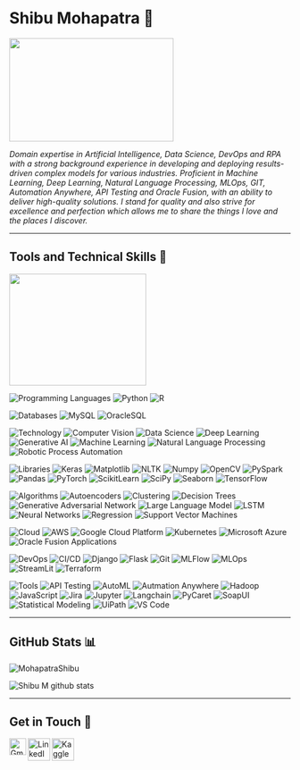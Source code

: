 # Shibu Mohapatra 👋

<img src="https://user-images.githubusercontent.com/69073543/89121725-07178980-d4df-11ea-9fb5-597f3725e5c3.png" width="294" height="185">

*Domain expertise in Artificial Intelligence, Data Science, DevOps and RPA with a strong background experience in developing and deploying results-driven complex models for various industries. Proficient in Machine Learning, Deep Learning, Natural Language Processing, MLOps, GIT, Automation Anywhere, API Testing and Oracle Fusion, with an ability to deliver high-quality solutions. I stand for quality and also strive for excellence and perfection which allows me to share the things I love and the places I discover.*
<hr>

## Tools and Technical Skills 🧰

<img src="https://user-images.githubusercontent.com/69073543/89121983-421abc80-d4e1-11ea-95f5-04d9589e0c24.png" width="245" height="200">

![Programming Languages](https://img.shields.io/badge/Languages-:-informational?style=flat&logoColor=white&color=informational)
![Python](https://img.shields.io/badge/Python-informational?style=flat&logo=Python&logoColor=white&color=informational) 
![R](https://img.shields.io/badge/R-informational?style=flat&logo=R&logoColor=white&color=informational) 

![Databases](https://img.shields.io/badge/Databases-:-informational?style=flat&logoColor=white&color=informational)
![MySQL](https://img.shields.io/badge/MySQL-informational?style=flat&logo=mysql&logoColor=white&color=informational)
![OracleSQL](https://img.shields.io/badge/OracleSQL-informational?style=flat&logo=oracle&logoColor=white&color=informational)

![Technology](https://img.shields.io/badge/Technology-:-informational?style=flat&logoColor=white&color=informational)
![Computer Vision](https://img.shields.io/badge/Computer_Vision-informational?style=flat&logo=opencv&logoColor=white&color=informational)
![Data Science](https://img.shields.io/badge/Data_Science-informational?style=flat&logo=pandas&logoColor=white&color=informational)
![Deep Learning](https://img.shields.io/badge/Deep_Learning-informational?style=flat&logo=keras&logoColor=white&color=informational)
![Generative AI](https://img.shields.io/badge/Generative_AI-informational?style=flat&logo=openai&logoColor=white&color=informational)
![Machine Learning](https://img.shields.io/badge/Machine_Learning-informational?style=flat&logo=tensorflow&logoColor=white&color=informational)
![Natural Language Processing](https://img.shields.io/badge/Natural_Language_Processing-informational?style=flat&logo=scipy&logoColor=white&color=informational)
![Robotic Process Automation](https://img.shields.io/badge/Robotic_Process_Automation-informational?style=flat&logo=python&logoColor=white&color=informational)

![Libraries](https://img.shields.io/badge/Libraries-:-informational?style=flat&logoColor=white&color=informational)
![Keras](https://img.shields.io/badge/Keras-informational?style=flat&logo=keras&logoColor=white&color=informational)
![Matplotlib](https://img.shields.io/badge/Matplotlib-informational?style=flat&logo=python&logoColor=white&color=informational)
![NLTK](https://img.shields.io/badge/NLTK-informational?style=flat&logo=python&logoColor=white&color=informational)
![Numpy](https://img.shields.io/badge/Numpy-informational?style=flat&logo=numpy&logoColor=white&color=informational)
![OpenCV](https://img.shields.io/badge/OpenCV-informational?style=flat&logo=opencv&logoColor=white&color=informational)
![PySpark](https://img.shields.io/badge/PySpark-informational?style=flat&logo=apachespark&logoColor=white&color=informational)
![Pandas](https://img.shields.io/badge/Pandas-informational?style=flat&logo=pandas&logoColor=white&color=informational)
![PyTorch](https://img.shields.io/badge/PyTorch-informational?style=flat&logo=pytorch&logoColor=white&color=informational)
![ScikitLearn](https://img.shields.io/badge/ScikitLearn-informational?style=flat&logo=scikitlearn&logoColor=white&color=informational)
![SciPy](https://img.shields.io/badge/SciPy-informational?style=flat&logo=scipy&logoColor=white&color=informational)
![Seaborn](https://img.shields.io/badge/Seaborn-informational?style=flat&logo=python&logoColor=white&color=informational)
![TensorFlow](https://img.shields.io/badge/TensorFlow-informational?style=flat&logo=tensorFlow&logoColor=white&color=informational)

![Algorithms](https://img.shields.io/badge/Algorithms-:-informational?style=flat&logoColor=white&color=informational)
![Autoencoders](https://img.shields.io/badge/Autoencoders-informational?style=flat&logo=keras&logoColor=white&color=informational)
![Clustering](https://img.shields.io/badge/Clustering-informational?style=flat&logo=scikitlearn&logoColor=white&color=informational)
![Decision Trees](https://img.shields.io/badge/Decision_Trees-informational?style=flat&logo=scikitlearn&logoColor=white&color=informational)
![Generative Adversarial Network](https://img.shields.io/badge/Generative_Adversarial_Network-informational?style=flat&logo=tensorFlow&logoColor=white&color=informational)
![Large Language Model](https://img.shields.io/badge/Large_Language_Model-informational?style=flat&logo=python&logoColor=white&color=informational)
![LSTM](https://img.shields.io/badge/LSTM-informational?style=flat&logo=keras&logoColor=white&color=informational)
![Neural Networks](https://img.shields.io/badge/Neural_Networks-informational?style=flat&logo=tensorFlow&logoColor=white&color=informational)
![Regression](https://img.shields.io/badge/Regression-informational?style=flat&logo=scikitlearn&logoColor=white&color=informational)
![Support Vector Machines](https://img.shields.io/badge/Support_Vector_Machines-informational?style=flat&logo=scikitlearn&logoColor=white&color=informational)

![Cloud](https://img.shields.io/badge/Cloud-:-informational?style=flat&logoColor=white&color=informational)
![AWS](https://img.shields.io/badge/AWS-informational?style=flat&logo=amazon&logoColor=white&color=informational) 
![Google Cloud Platform](https://img.shields.io/badge/Google_Cloud_Platform-informational?style=flat&logo=GoogleCloud&logoColor=white&color=informational) 
![Kubernetes](https://img.shields.io/badge/Kubernetes-informational?style=flat&logo=kubernetes&logoColor=white&color=informational) 
![Microsoft Azure](https://img.shields.io/badge/Microsoft_Azure-informational?style=flat&logo=MicrosoftAzure&logoColor=white&color=informational)
![Oracle Fusion Applications](https://img.shields.io/badge/Oracle_Fusion_Applications-informational?style=flat&logo=oracle&logoColor=white&color=informational)

![DevOps](https://img.shields.io/badge/DevOps-:-informational?style=flat&logoColor=white&color=informational)
![CI/CD](https://img.shields.io/badge/CI/CD-informational?style=flat&logo=git&logoColor=white&color=informational)
![Django](https://img.shields.io/badge/Django-informational?style=flat&logo=django&logoColor=white&color=informational)
![Flask](https://img.shields.io/badge/Flask-informational?style=flat&logo=flask&logoColor=white&color=informational)
![Git](https://img.shields.io/badge/Git-informational?style=flat&logo=git&logoColor=white&color=informational)
![MLFlow](https://img.shields.io/badge/MLFlow-informational?style=flat&logo=mlflow&logoColor=white&color=informational)
![MLOps](https://img.shields.io/badge/MLOps-informational?style=flat&logo=keras&logoColor=white&color=informational)
![StreamLit](https://img.shields.io/badge/StreamLit-informational?style=flat&logo=streamlit&logoColor=white&color=informational)
![Terraform](https://img.shields.io/badge/Terraform-informational?style=flat&logo=terraform&logoColor=white&color=informational)

![Tools](https://img.shields.io/badge/Tools-:-informational?style=flat&logoColor=white&color=informational)
![API Testing](https://img.shields.io/badge/API_Testing-informational?style=flat&logo=postman&logoColor=white&color=informational)
![AutoML](https://img.shields.io/badge/Auto_ML-informational?style=flat&logo=streamlit&logoColor=white&color=informational)
![Autmation Anywhere](https://img.shields.io/badge/Automation_Anywhere-informational?style=flat&logo=dotnet&logoColor=white&color=informational)
![Hadoop](https://img.shields.io/badge/Hadoop-informational?style=flat&logo=apache&logoColor=white&color=informational)
![JavaScript](https://img.shields.io/badge/JavaScript-informational?style=flat&logo=JavaScript&logoColor=white&color=informational)
![Jira](https://img.shields.io/badge/Jira-informational?style=flat&logo=jira&logoColor=white&color=informational)
![Jupyter](https://img.shields.io/badge/Jupyter-informational?style=flat&logo=Jupyter&logoColor=white&color=informational)
![Langchain](https://img.shields.io/badge/Langchain-informational?style=flat&logo=python&logoColor=white&color=informational)
![PyCaret](https://img.shields.io/badge/PyCaret-informational?style=flat&logo=pandas&logoColor=white&color=informational)
![SoapUI](https://img.shields.io/badge/SoapUI-informational?style=flat&logo=soapui&logoColor=white&color=informational)
![Statistical Modeling](https://img.shields.io/badge/Statistical_Modeling-informational?style=flat&logo=scikitlearn&logoColor=white&color=informational)
![UiPath](https://img.shields.io/badge/UiPath-informational?style=flat&logo=visualbasic&logoColor=white&color=informational)
![VS Code](https://img.shields.io/badge/VS_Code-informational?style=flat&logo=VisualStudioCode&logoColor=white&color=informational)
<hr>

## GitHub Stats 📊
<p align="left"> <img src="https://komarev.com/ghpvc/?username=MohapatraShibu&label=Profile%20views&color=0e75b6&style=flat" alt="MohapatraShibu"/> </p>

![Shibu M github stats](https://github-readme-stats.vercel.app/api/top-langs/?username=MohapatraShibu&layout=donut)
<hr>

## Get in Touch 🤝
<a href="mailto:mohapatrashibu@gmail.com">
    <img align="left" alt="Gmail" width="30px" src="https://www.logo.wine/a/logo/Gmail/Gmail-Logo.wine.svg" />
  </a>

<a href="https://www.linkedin.com/in/shibu-mohapatra/">
    <img align="left" alt="LinkedIn" width="40px" src="https://www.logo.wine/a/logo/LinkedIn/LinkedIn-Logo.wine.svg" />
  </a>
 
 <a href="https://www.kaggle.com/shibumohapatra">
    <img align="left" alt="Kaggle" width="40px" src="https://storage.googleapis.com/kaggle-media/Kaggle%20Brand%20Guidelines%20CMS/png%20logo.png" />
  </a>
